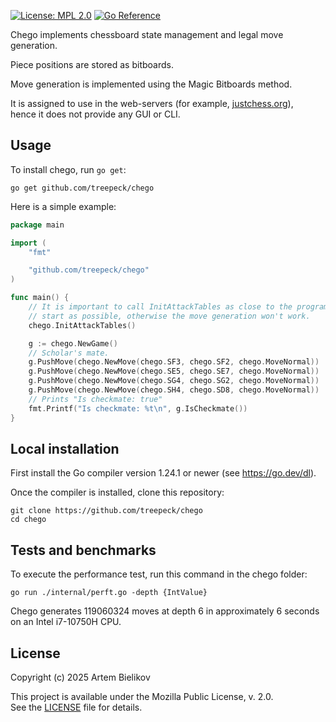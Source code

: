 [![License: MPL 2.0](https://img.shields.io/badge/License-MPL%202.0-brightgreen.svg)](https://opensource.org/licenses/MPL-2.0)
[![Go Reference](https://pkg.go.dev/badge/github.com/treepeck/chego.svg)](https://pkg.go.dev/github.com/treepeck/chego)

Chego implements chessboard state management and legal move generation.

Piece positions are stored as bitboards.

Move generation is implemented using the Magic Bitboards method.

It is assigned to use in the web-servers (for example, [justchess.org](https://justchess.org/)),<br/>
hence it does not provide any GUI or CLI.

## Usage

To install chego, run `go get`:

```
go get github.com/treepeck/chego
```

Here is a simple example: 

```go
package main

import (
	"fmt"

	"github.com/treepeck/chego"
)

func main() {
	// It is important to call InitAttackTables as close to the program
	// start as possible, otherwise the move generation won't work.
	chego.InitAttackTables()

	g := chego.NewGame()
	// Scholar's mate.
	g.PushMove(chego.NewMove(chego.SF3, chego.SF2, chego.MoveNormal))
	g.PushMove(chego.NewMove(chego.SE5, chego.SE7, chego.MoveNormal))
	g.PushMove(chego.NewMove(chego.SG4, chego.SG2, chego.MoveNormal))
	g.PushMove(chego.NewMove(chego.SH4, chego.SD8, chego.MoveNormal))
 	// Prints "Is checkmate: true"
	fmt.Printf("Is checkmate: %t\n", g.IsCheckmate())
}
```

## Local installation

First install the Go compiler version 1.24.1 or newer (see https://go.dev/dl).

Once the compiler is installed, clone this repository:

```
git clone https://github.com/treepeck/chego
cd chego
```

## Tests and benchmarks

To execute the performance test, run this command in the chego folder:  

```
go run ./internal/perft.go -depth {IntValue}
```	

Chego generates 119060324 moves at depth 6 in approximately 6 seconds<br/>
on an Intel i7-10750H CPU.

## License

Copyright (c) 2025 Artem Bielikov

This project is available under the Mozilla Public License, v. 2.0.<br/>
See the [LICENSE](LICENSE) file for details.